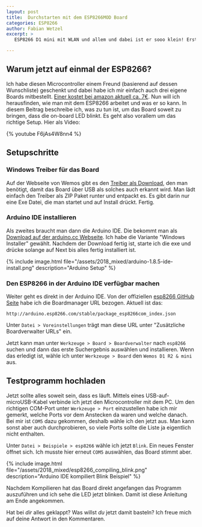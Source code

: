 ```yaml
---
layout: post
title:  Durchstarten mit dem ESP8266MOD Board
categories: ESP8266
author: Fabian Wetzel
excerpt: >
   ESP8266 D1 mini mit WLAN und allem und dabei ist er sooo klein! Erstmal geht es nur um das Setup und ein erstes Programmieren!

---
```

## Warum jetzt auf einmal der ESP8266?

Ich habe diesen Microcontroller einem Freund (basierend auf dessen Wunschliste) geschenkt und dabei habe ich mir einfach auch drei eigene Boards mitbestellt. [Einer kostet bei amazon aktuell ca. 7€](http://amzn.to/2FUQNSQ). Nun will ich herausfinden, wie man mit dem ESP8266 arbeitet und was er so kann. In diesem Beitrag beschreibe ich, was zu tun ist, um das Board soweit zu bringen, dass die on-board LED blinkt. Es geht also vorallem um das richtige Setup. Hier als Video:

{% youtube F6jAs4W8nn4 %}

## Setupschritte

### Windows Treiber für das Board

Auf der Webseite von Wemos gibt es den [Treiber als Download](https://wiki.wemos.cc/products:d1:d1_mini), den man benötigt, damit das Board über USB als solches auch erkannt wird. Man lädt einfach den Treiber als ZIP Paket runter und entpackt es. Es gibt darin nur eine Exe Datei, die man startet und auf Install drückt. Fertig.

### Arduino IDE installieren

Als zweites braucht man dann die Arduino IDE. Die bekommt man als [Download auf der arduino.cc Webseite](https://www.arduino.cc/en/Main/Software). Ich habe die Variante "Windows Installer" gewählt. Nachdem der Download fertig ist, starte ich die exe und drücke solange auf Next bis alles fertig installiert ist.

{% include image.html file="/assets/2018_mixed/arduino-1.8.5-ide-install.png" description="Arduino Setup" %}

### Den ESP8266 in der Arduino IDE verfügbar machen

Weiter geht es direkt in der Arduino IDE. Von der offiziellen [esp8266 GitHub Seite](https://github.com/esp8266/Arduino) habe ich die Boardmanager URL bezogen. Aktuell ist das:

```text
http://arduino.esp8266.com/stable/package_esp8266com_index.json
```

Unter `Datei > Voreinstellungen` trägt man diese URL unter "Zusätzliche Boardverwalter URLs" ein.

Jetzt kann man unter `Werkzeuge > Board > Boardverwalter` nach `esp8266` suchen und dann das erste Suchergebnis auswählen und installieren. Wenn das erledigt ist, wähle ich unter `Werkzeuge > Board` den `Wemos D1 R2 & mini` aus.

## Testprogramm hochladen

Jetzt sollte alles soweit sein, dass es läuft. Mittels eines USB-auf-microUSB-Kabel verbinde ich jetzt den Microcontroller mit dem PC. Um den richtigen COM-Port unter `Werkzeuge > Port` einzustellen habe ich mir gemerkt, welche Ports vor dem Anstecken da waren und welche danach. Bei mir ist `COM5` dazu gekommen, deshalb wähle ich den jetzt aus. Man kann sonst aber auch durchprobieren, so viele Ports sollte die Liste ja eigentlich nicht enthalten.

Unter `Datei > Beispiele > esp8266` wähle ich jetzt `Blink`. Ein neues Fenster öffnet sich. Ich musste hier erneut `COM5` auswählen, das Board stimmt aber.

{% include image.html file="/assets/2018_mixed/esp8266_compiling_blink.png" description="Arduino IDE kompiliert Blink Beispiel" %}

Nachdem Kompilieren hat das Board direkt angefangen das Programm auszuführen und ich sehe die LED jetzt blinken. Damit ist diese Anleitung am Ende angekommen.

Hat bei *dir* alles geklappt? Was willst *du* jetzt damit basteln? Ich freue mich auf deine Antwort in den Kommentaren.